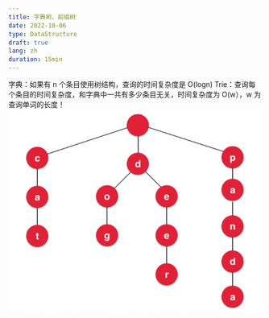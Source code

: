 ```yaml
---
title: 字典树、前缀树
date: 2022-10-06
type: DataStructure
draft: true
lang: zh
duration: 15min
---
```


字典：如果有 n 个条目使用树结构，查询的时间复杂度是 O(logn)
Trie：查询每个条目的时间复杂度，和字典中一共有多少条目无关，时间复杂度为 O(w），w 为查询单词的长度！
![排序算法的稳定性](/public/images/data-structure/19-0.png)
